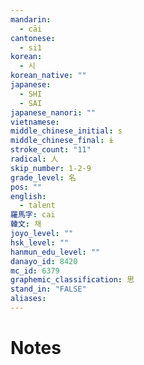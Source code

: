 ```yaml
---
mandarin:
  - cāi
cantonese:
  - si1
korean:
  - 시
korean_native: ""
japanese:
  - SHI
  - SAI
japanese_nanori: ""
vietnamese:
middle_chinese_initial: s
middle_chinese_final: ɨ
stroke_count: "11"
radical: 人
skip_number: 1-2-9
grade_level: 名
pos: ""
english:
  - talent
羅馬字: cai
韓文: 채
joyo_level: ""
hsk_level: ""
hanmun_edu_level: ""
danayo_id: 8420
mc_id: 6379
graphemic_classification: 思
stand_in: "FALSE"
aliases:
---
```


# Notes
